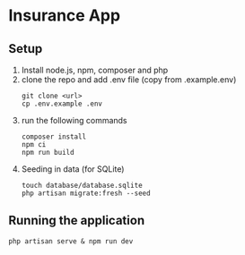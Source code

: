# Insurance App

## Setup
1. Install node.js, npm, composer and php 
2. clone the repo and add .env file (copy from .example.env)
    ```
    git clone <url>
    cp .env.example .env
    ```
3. run the following commands 
    ```
    composer install
    npm ci
    npm run build
    ```
4. Seeding in data (for SQLite) 
    ```
    touch database/database.sqlite
    php artisan migrate:fresh --seed
    ```

## Running the application
```
php artisan serve & npm run dev
```
